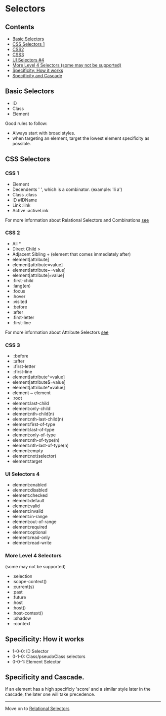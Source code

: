 # Selectors

## Contents
- [Basic Selectors](#basic-selectors)
- [CSS Selectors 1](#css-selectors)
- [CSS2](#css-2)
- [CSS3](#css-3)
- [UI Selectors #4](#ui-selectors-4)
- [More Level 4 Selectors (some may not be supported)](#more-level-4-selectors)
- [Specificity: How it works](#specificity-how-it-works)
- [Specificity and Cascade](#specificity-and-cascade) 

## Basic Selectors
- ID
- Class
- Element

Good rules to follow:
- Always start with broad styles.  
- when targeting an element, target the lowest element specificity as possible.

## CSS Selectors
### CSS 1
- Element
- Decendents ' ', which is a combinator. (example: 'li a')
- Class .class
- ID #IDName
- Link :link
- Active :activeLink

For more information about Relational Selectors and Combinations [see](01-relational-selectors.md)

### CSS 2
- All *
- Direct Child >
- Adjacent Sibling + (element that comes immediately after)
- element[attribute]
- element[attribute=value]
- element[attribute~=value]
- element[attribute|=value]
- :first-child
- :lang(en)
- :focus
- :hover
- :visited
- :before
- :after
- :first-letter
- :first-line

For more information about Attribute Selectors [see](02-attribute-selectors.md)

### CSS 3
- ::before
- ::after
- ::first-letter
- ::first-line
- element[attribute^=value]
- element[attribute$=value]
- element[attribute*=value]
- element ~ element
- :root
- element:last-child
- element:only-child
- element:nth-child(n)
- element:nth-last-child(n)
- element:first-of-type
- element:last-of-type
- element:only-of-type
- element:nth-of-type(n)
- element:nth-last-of-type(n)
- element:empty
- element:not(selector)
- element:target

### UI Selectors 4

- element:enabled
- element:disabled
- element:checked
- element:default
- element:valid
- element:invalid
- element:in-range
- element:out-of-range
- element:required
- element:optional
- element:read-only
- element:read-write

### More Level 4 Selectors 
(some may not be supported)
- :selection
- :scope-context()
- :current(s)
- :past
- :future
- :host
- :host()
- :host-context()
- ::shadow
- ::context


## Specificity: How it works

- 1-0-0: ID Selector
- 0-1-0: Class/pseudoClass selectors
- 0-0-1: Element Selector

## Specificity and Cascade. 

If an element has a high specificiy 'score' and a similar style later in the cascade, the later one will take precedence. 

___
Move on to [Relational Selectors](01-relational-selectors.md)  